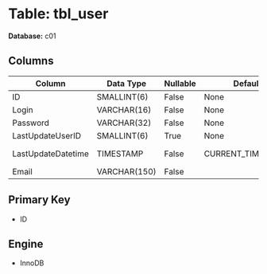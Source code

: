 # Table: tbl_user

**Database:** c01

## Columns

| Column | Data Type | Nullable | Default | Extra |
|--------|-----------|----------|---------|-------|
| ID | SMALLINT(6) | False | None | AUTO_INCREMENT |
| Login | VARCHAR(16) | False | None | None |
| Password | VARCHAR(32) | False | None | None |
| LastUpdateUserID | SMALLINT(6) | True | None | None |
| LastUpdateDatetime | TIMESTAMP | False | CURRENT_TIMESTAMP | ON UPDATE CURRENT_TIMESTAMP |
| Email | VARCHAR(150) | False |  | None |

## Primary Key
- ID

## Engine
- InnoDB
